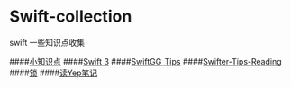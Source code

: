 # Swift-collection
swift 一些知识点收集


####[小知识点](https://github.com/hulinSun/Swift-collection/blob/master/%E5%B0%8F%E7%9F%A5%E8%AF%86%E7%82%B9.md)
####[Swift 3](https://github.com/hulinSun/Swift-collection/blob/master/Swift%203.md)
####[SwiftGG_Tips](https://github.com/hulinSun/Swift-collection/blob/master/SwiftGG_Tips.md)
####[Swifter-Tips-Reading](https://github.com/hulinSun/Swift-collection/blob/master/Swifter-Tips-Reading.md)
####[锁](https://github.com/hulinSun/Swift-collection/blob/master/%E9%94%81.md)
####[读Yep笔记](https://github.com/hulinSun/Swift-collection/blob/master/%E8%AF%BBYep%E7%AC%94%E8%AE%B0.md)

